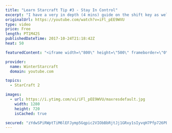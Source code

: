 ```yaml
---
title: "Learn Starcraft Tip #3 - Stay In Control"
excerpt: "I have a very in depth (4 mins) guide on the shift key as well here https://www.youtube.com/watch?v=7x9pHr544oY"
originalUrl: https://youtube.com/watch?v=iFl_pEE9WVU
type: video
price: Free
length: PT1M42S
publishedDateTime: 2017-10-24T21:18:42Z
heat: 50

featuredContent: "<iframe width=\"800\" height=\"500\" frameborder=\"0\" src=\"https://www.youtube.com/embed/iFl_pEE9WVU\" allow=\"accelerometer; autoplay; encrypted-media; gyroscope; picture-in-picture\" allowfullscreen></iframe>"

provider:
  name: WinterStarcraft
  domain: youtube.com

topics:
  - StarCraft 2

images:
  - url: https://i.ytimg.com/vi/iFl_pEE9WVU/maxresdefault.jpg
    width: 1280
    height: 720
    isCached: true

secured: "zYdwSPiRWptTiM6lEFJymp5Gqpic2VIObBbRjtJj1GRxy1sIyvqH7Pfp726PBJXCPMPaZQvxnbghcUmsZbzRj3K0prfym6N7xzUHmTEMg8bLiX8B9dLHbkTdBRGLiJXSi4ha44igFaVXEdThgT2VJeITBTQvK3UKOuqQgXA31KIjeiwbf/GAzcw5ysT/SwVkPZRZClozU2Y6sphtpUbXGwzMZCfIYpx98k7PMhU2+o9Gx7ZFXkNxHiVKDybmJtbcRKBHPjh8ZGJQKW55u4RfqJvcNBx8NSrt72YqrUmaCp/TIdtfICLBhhwiSsJlHtvyRjYsGRB1pDLob1YSXWp12e0xqX+Nb+iNWlz4j55rN/nR7aBpGGj7S47kMbHGa7B1s0dzqEqGhc9TURjAU7aN4OCtXCECS29EhTPXkczBYmI=;dVRngF8LIfaoqLylq+nDEw=="
---
```


